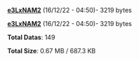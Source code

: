 [**e3LxNAM2**](/data/e3LxNAM2.txt) (16/12/22 - 04:50)- 3219 bytes

[**e3LxNAM2**](/data/e3LxNAM2.txt) (16/12/22 - 04:50)- 3219 bytes

**Total Datas**: 149

**Total Size**: 0.67 MB / 687.3 KB